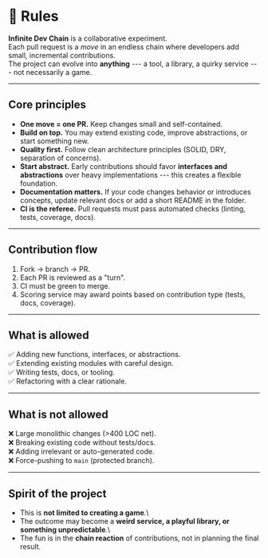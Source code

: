 # 📜 Rules

**Infinite Dev Chain** is a collaborative experiment.\
Each pull request is a *move* in an endless chain where developers add
small, incremental contributions.\
The project can evolve into **anything** --- a tool, a library, a quirky
service --- not necessarily a game.

------------------------------------------------------------------------

## Core principles

-   **One move = one PR.** Keep changes small and self-contained.
-   **Build on top.** You may extend existing code, improve
    abstractions, or start something new.
-   **Quality first.** Follow clean architecture principles (SOLID, DRY,
    separation of concerns).
-   **Start abstract.** Early contributions should favor **interfaces
    and abstractions** over heavy implementations --- this creates a
    flexible foundation.
-   **Documentation matters.** If your code changes behavior or
    introduces concepts, update relevant docs or add a short README in
    the folder.
-   **CI is the referee.** Pull requests must pass automated checks
    (linting, tests, coverage, docs).

------------------------------------------------------------------------

## Contribution flow

1.  Fork → branch → PR.
2.  Each PR is reviewed as a "turn".
3.  CI must be green to merge.
4.  Scoring service may award points based on contribution type (tests,
    docs, coverage).

------------------------------------------------------------------------

## What is allowed

✅ Adding new functions, interfaces, or abstractions.\
✅ Extending existing modules with careful design.\
✅ Writing tests, docs, or tooling.\
✅ Refactoring with a clear rationale.

------------------------------------------------------------------------

## What is not allowed

❌ Large monolithic changes (\>400 LOC net).\
❌ Breaking existing code without tests/docs.\
❌ Adding irrelevant or auto-generated code.\
❌ Force-pushing to `main` (protected branch).

------------------------------------------------------------------------

## Spirit of the project

-   This is **not limited to creating a game**.\
-   The outcome may become a **weird service, a playful library, or
    something unpredictable**.\
-   The fun is in the **chain reaction** of contributions, not in
    planning the final result.
